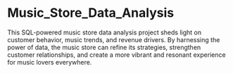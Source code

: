# Music_Store_Data_Analysis
This SQL-powered music store data analysis project sheds light on customer behavior, music trends, and revenue drivers. By harnessing the power of data, the music store can refine its strategies, strengthen customer relationships, and create a more vibrant and resonant experience for music lovers everywhere.
